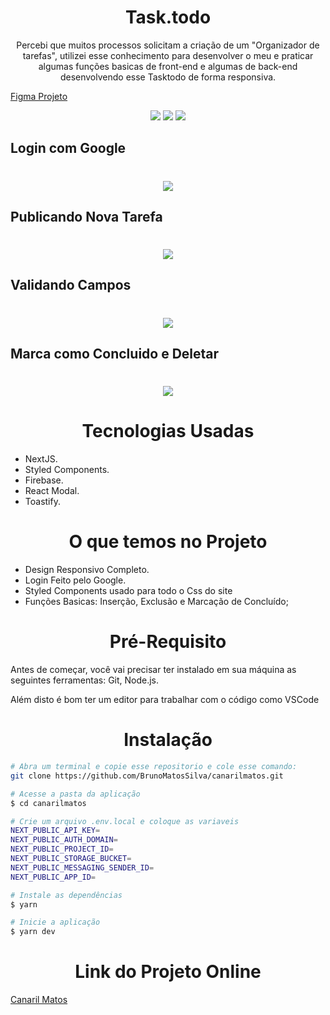 <h1 align="center">Task.todo</h1>
<p align="center">Percebi que muitos processos solicitam a criação de um "Organizador de tarefas", utilizei esse conhecimento para desenvolver o meu e praticar algumas funções basicas de front-end e algumas de back-end desenvolvendo esse Tasktodo de forma responsiva.</p>

[Figma Projeto](https://www.figma.com/file/GW8UoL3Pf2bKDurO4K1mVW/Task.todo)

<div align="center"><img src="https://img.shields.io/github/issues/BrunoMatosSilva/canarilmatos" />
<img src="https://img.shields.io/github/forks/BrunoMatosSilva/canarilmatos" />
<img src="https://img.shields.io/github/stars/BrunoMatosSilva/canarilmatos" /></div>

## Login com Google

<h1 align="center">
<img src="https://i.gyazo.com/acd92c5fead72fd74ca458cd5b17b3f6.gif" />
</h1>

## Publicando Nova Tarefa

<h1 align="center">
<img src="https://i.gyazo.com/813adfc9d91856ac57823620f7f63513.gif" />
</h1>

## Validando Campos

<h1 align="center">
<img src="https://i.gyazo.com/947b71ebb47a75e0e2ceb215b52c1913.gif" />
</h1>

## Marca como Concluido e Deletar

<h1 align="center">
<img src="https://i.gyazo.com/79af09da3df1415b0280c5faf9903df8.gif" />
</h1>

<h1 align="center">Tecnologias Usadas</h1>
<ul>
<li>NextJS.</li>
<li>Styled Components.</li>
<li>Firebase.</li>
<li>React Modal.</li>
<li>Toastify.</li>
</ul>

<h1 align="center">O que temos no Projeto</h1>
<ul>
<li>Design Responsivo Completo.</li>
<li>Login Feito pelo Google.</li>
<li>Styled Components usado para todo o Css do site</li>
<li>Funções Basicas: Inserção, Exclusão e Marcação de Concluído;</li>
</ul>

<h1 align="center">Pré-Requisito</h1>

<p>Antes de começar, você vai precisar ter instalado em sua máquina as seguintes ferramentas:
Git, Node.js.</p>
<p>Além disto é bom ter um editor para trabalhar com o código como VSCode</p>

<h1 align="center">Instalação</h1>

```bash
# Abra um terminal e copie esse repositorio e cole esse comando:
git clone https://github.com/BrunoMatosSilva/canarilmatos.git 
```

```bash
# Acesse a pasta da aplicação
$ cd canarilmatos

# Crie um arquivo .env.local e coloque as variaveis
NEXT_PUBLIC_API_KEY=
NEXT_PUBLIC_AUTH_DOMAIN=
NEXT_PUBLIC_PROJECT_ID=
NEXT_PUBLIC_STORAGE_BUCKET=
NEXT_PUBLIC_MESSAGING_SENDER_ID=
NEXT_PUBLIC_APP_ID=

# Instale as dependências
$ yarn

# Inicie a aplicação
$ yarn dev
```

<h1 align="center">Link do Projeto Online</h1>

[Canaril Matos](https://tasktodo.vercel.app)
